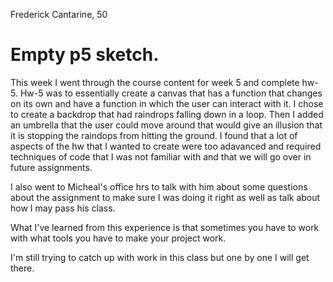 Frederick Cantarine, 50

# Empty p5 sketch.
This week I went through the course content for week 5 and complete hw-5. Hw-5 was to essentially create a canvas that has a function that changes on its own and have a function in which the user can interact with it. I chose to create a backdrop that had raindrops falling down in a loop. Then I added an umbrella that the user could move around that would give an illusion that it is stopping the raindops from hitting the ground. I found that a lot of aspects of the hw that I wanted to create were too adavanced and required techniques of code that I was not familiar with and that we will go over in future assignments.

I also went to Micheal's office hrs to talk with him about some questions about the assignment to make sure I was doing it right as well as talk about how I may pass his class.

What I've learned from this experience is that sometimes you have to work with what tools you have to make your project work.

I'm still trying to catch up with work in this class but one by one I will get there. 
